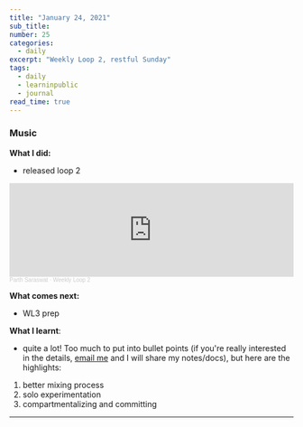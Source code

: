 ```yaml
---
title: "January 24, 2021"
sub_title: 
number: 25
categories:
  - daily
excerpt: "Weekly Loop 2, restful Sunday"
tags:
  - daily
  - learninpublic
  - journal
read_time: true
---
```


### Music
**What I did:**
- released loop 2

<iframe width="100%" height="166" scrolling="no" frameborder="no" allow="autoplay" src="https://w.soundcloud.com/player/?url=https%3A//api.soundcloud.com/tracks/972064831&color=%2300aabb&auto_play=false&hide_related=false&show_comments=true&show_user=true&show_reposts=false&show_teaser=true"></iframe><div style="font-size: 10px; color: #cccccc;line-break: anywhere;word-break: normal;overflow: hidden;white-space: nowrap;text-overflow: ellipsis; font-family: Interstate,Lucida Grande,Lucida Sans Unicode,Lucida Sans,Garuda,Verdana,Tahoma,sans-serif;font-weight: 100;"><a href="https://soundcloud.com/parth-saraswat" title="Parth Saraswat" target="_blank" style="color: #cccccc; text-decoration: none;">Parth Saraswat</a> · <a href="https://soundcloud.com/parth-saraswat/weekly-loop-2" title="Weekly Loop 2" target="_blank" style="color: #cccccc; text-decoration: none;">Weekly Loop 2</a></div>

**What comes next:**
- WL3 prep

**What I learnt**:
- quite a lot! Too much to put into bullet points (if you're really interested in the details, [email me](mailto:parthswat@gmail.com) and I will share my notes/docs), but here are the highlights:
1. better mixing process
2. solo experimentation
3. compartmentalizing and committing

---

